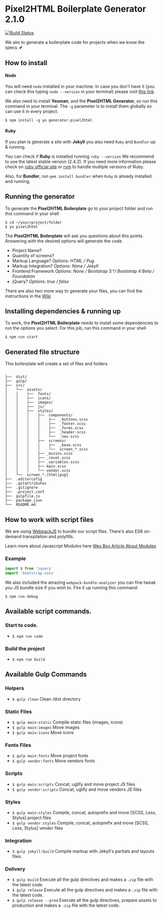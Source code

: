 # Pixel2HTML Boilerplate Generator 2.1.0

[![Build Status](https://travis-ci.org/Pixel2HTML/pixel2html-generator.svg?branch=master)](https://travis-ci.org/Pixel2HTML/pixel2html-generator)

We aim to generate a boilerplate code for projects when we know the specs. 💕

## How to install

#### Node

You will need `node` installed in your machine. In case you don't have it (you can check this typing `node --version` in your terminal) please visit [this link](https://nodejs.org/en/download/).

We also need to install **Yeoman**, and the **Pixel2HTML Generator**, so run this command in your terminal. The `-g` parameter is to install them globally so can use it in every project.
```shell
$ npm install -g yo generator-pixel2html
```

#### Ruby

If you plan is generate a site with **Jekyll** you also need `Ruby` and `Bundler` up & running.

You can check if **Ruby** is installed running `ruby --version`
We recommend to use the latest stable version (2.4.2). If you need more information please check on [ruby official site](http://rubylang.com) or [rvm](rvm.io) to handle multiple versions of Ruby.

Also, for **Bundler**, run `gem install bundler` when `Ruby` is already installed and running.


## Running the generator

To generate the **Pixel2HTML Boilerplate** go to your project folder and run this command in your shell

```
$ cd ~/your/project/folder
$ yo pixel2html
```
The **Pixel2HTML Boilerplate** will ask you questions about this points. Answering with the desired options will generate the code.

* Project Name?
* Quantity of screens?
* Markup Language? _Options: HTML / Pug_
* Markup Integration? _Options: None / Jekyll_
* Frontend Framework _Options: None / Bootstrap 3.*/ Bootstrap 4 Beta / Foundation_
* jQuery? _Options: true / false_

There are also two more way to generate your files, you can find the instructions in the [Wiki](https://github.com/Pixel2HTML/pixel2html-generator/wiki/Running-the-Pixel2HTML-Generator)


## Installing dependencies & running up
To work, the **Pixel2HTML Boilerplate** needs to install some dependencies to run the options you select.
For this job, run this command in your shell

```
$ npm run start
```

## Generated file structure

This boilerplate will create a set of files and folders

```

├──  dist/
├──  gulp/
├──  src/
│    └──  assets/
│    │    ├──  fonts/
│    │    ├──  icons/
│    │    ├──  images/
│    │    ├──  js/
│    │    ├──  styles/
│    │    │    ├──  components/
│    │    │    │    ├──  _buttons.scss
│    │    │    │    ├──  _footer.scss
│    │    │    │    ├──  _forms.scss
│    │    │    │    ├──  _header.scss
│    │    │    │    └──  _nav.scss
│    │    │    ├──  screens/
│    │    │    │    ├──  _base.scss
│    │    │    │    └──  screen_*.scss
│    │    │    ├── _mixins.scss
│    │    │    ├── _reset.scss
│    │    │    ├── _variables.scss
│    │    │    ├── main.scss
│    │    │    └── vendor.scss
│    └──  screen_*.[html|pug]
├──  .editorcofig
├──  .gitattributes
├──  .gitignore
├──  .project.conf
├──  gulpfile.js
├──  package.json
└──  README.md
```

## How to work with script files

We are using [WebpackJS](https://webpack.js.org/) to bundle our script files. There's also ES6 on-demand transpilation and polyfills.

Learn more about Javascript Modules here [Wes Bos Article About Modules](http://wesbos.com/javascript-modules/)

### Example

```js
import $ from 'jquery'
import 'bootstrap-sass'

```

We also included the amazing `webpack-bundle-analyzer` you can fine tweak you JS bundle size if you wish to. Fire it up running this command:

```
$ npm run debug
```



## Available script commands.

### Start to code.
* `$ npm run code`

### Build the project
* `$ npm run build`


## Available Gulp Commands

### Helpers
* `$ gulp clean` Clean /dist directory

### Static Files
* `$ gulp main:static` Compile static files (images, icons)
* `$ gulp main:images` Move images
* `$ gulp main:icons` Move icons

### Fonts Files
* `$ gulp main:fonts` Move project fonts
* `$ gulp vendor:fonts` Move vendors fonts

### Scripts
* `$ gulp main:scripts` Concat, uglify and move project JS files
* `$ gulp vendor:scripts` Concat, uglify and move vendors JS files

### Styles
* `$ gulp main:styles` Compile, concat, autoprefix and move [SCSS, Less, Stylus] project files
* `$ gulp vendor:styles` Compile, concat, autoprefix and move [SCSS, Less, Stylus] vendor files

### Integration
* `$ gulp jekyll:build` Compile markup with Jekyll's partials and layouts files.

### Delivery
 * `$ gulp build` Execute all the gulp directives and makes a `.zip` file with the latest code.
 * `$ gulp release` Execute all the gulp directives and makes a `.zip` file with the latest code.
 * `$ gulp release --prod` Execute all the gulp directives, prepare assets to production and makes a `.zip` file with the latest code.
